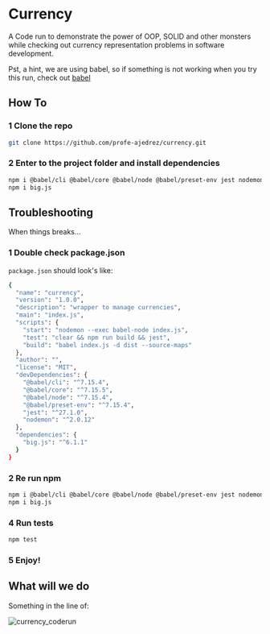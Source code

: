 # Currency



A Code run to demonstrate the power of OOP, SOLID and other monsters while checking out currency representation problems in software development.

Pst, a hint, we are using babel, so if something is not working when you try this run, check out [babel](https://babeljs.io)

## How To

### 1 Clone the repo

```bash
git clone https://github.com/profe-ajedrez/currency.git
```

### 2 Enter to the project folder and install dependencies

```bash
npm i @babel/cli @babel/core @babel/node @babel/preset-env jest nodemon  --save-dev
npm i big.js
```

## Troubleshooting

When things breaks...

### 1 Double check package.json

`package.json` should look's like:

```bash
{
  "name": "currency",
  "version": "1.0.0",
  "description": "wrapper to manage currencies",
  "main": "index.js",
  "scripts": {
    "start": "nodemon --exec babel-node index.js",
    "test": "clear && npm run build && jest",
    "build": "babel index.js -d dist --source-maps"
  },
  "author": "",
  "license": "MIT",
  "devDependencies": {
    "@babel/cli": "^7.15.4",
    "@babel/core": "^7.15.5",
    "@babel/node": "^7.15.4",
    "@babel/preset-env": "^7.15.4",
    "jest": "^27.1.0",
    "nodemon": "^2.0.12"
  },
  "dependencies": {
    "big.js": "^6.1.1"
  }
}
```

###  2 Re run npm

```bash
npm i @babel/cli @babel/core @babel/node @babel/preset-env jest nodemon  --save-dev
npm i big.js
```


### 4 Run tests 

```bash
npm test
```

### 5 Enjoy!


## What will we do

Something in the line of:

![currency_coderun](https://user-images.githubusercontent.com/20423399/132140450-80def4be-dedd-4e42-b39d-f7ed6ce15a88.png)


